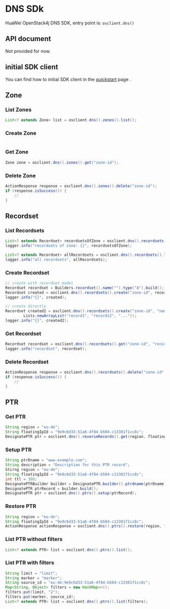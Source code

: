 # DNS SDk

HuaWei OpenStack4j DNS SDK, entry point is: `osclient.dns()`

## API document
Not provided for now.

## initial SDK client
You can find how to initial SDK client in the [quickstart](huawei-sdk?id=_2-build-v3-client) page .


## Zone

### List Zones
```java
List<? extends Zone> list = osclient.dns().zones().list();
```

### Create Zone
```java
```

### Get Zone
```java
Zone zone = osclient.dns().zones().get("zone-id");
```

### Delete Zone
```java
ActionResponse response = osclient.dns().zones().delete("zone-id");
if (response.isSuccess()) {
	//
}
```

## Recordset
### List Recordsets
```java
List<? extends Recordset> recordsetsOfZone = osclient.dns().recordsets().list("zone-id");
logger.info("recordsets of zone: {}", recordsetsOfZone);

List<? extends Recordset> allRecordsets = osclient.dns().recordsets().list();
logger.info("all recordsets", allRecordsets);
```

### Create Recordset
```java
// create with recordset model
Recordset recordset = Builders.recordset().name("").type("A").build();
Recordset created = osclient.dns().recordsets().create("zone-id", recordset);
logger.info("{}", created);

// create directly
Recordset created2 = osclient.dns().recordsets().create("zone-id", "name", "dns-type",
		Lists.newArrayList("record1", "records2", "..."));
logger.info("{}", created2);
```

### Get Recordset
```java
Recordset recordset = osclient.dns().recordsets().get("zone-id", "recordset-id");
logger.info("recordset", recordset);
```

### Delete Recordset
```java
ActionResponse response = osclient.dns().recordsets().delete("zone-id", "recordset-id");
if (response.isSuccess()) {
	// 
}
```

## PTR
### Get PTR
```java
String region = "eu-de";
String floatingIpId = "9e9c6d33-51a6-4f84-b504-c13301f1cc8c";
DesignatePTR ptr = osclient.dns().reverseRecords().get(region, floatingIpId);
```

### Setup PTR
```java
String ptrDname = "www.example.com";
String description = "Description for this PTR record";
Stirng region = "eu-de";
String floatingIpId = "9e9c6d33-51a6-4f84-b504-c13301f1cc8c";
int ttl = 300;
DesignatePTRBuilder builder = DesignatePTR.builder().ptrdname(ptrDname).description(description).region(region).floatingIpId(floatingIpId).ttl(ttl);
DesignatePTR ptrRecord = builder.build();
DesignatePTR ptr = osclient.dns().ptrs().setup(ptrRecord);
```

### Restore PTR
```java
String region = "eu-de";
String floatingIpId = "9e9c6d33-51a6-4f84-b504-c13301f1cc8c";
ActionResponse actionResponse = osclient.dns().ptrs().restore(region, floatingIpId);
```

### List PTR without filters
```java
List<? extends PTR> list = osclient.dns().ptrs().list();
```

### List PTR with filters
```java
String limit = "limit"; 
String marker = "marker";
String source_id = "eu-de:9e9c6d33-51a6-4f84-b504-c13301f1cc8c";
Map<String, Object> filters = new HashMap<>();
filters.put(limit, "2");
filters.put(marker, source_id); 
List<? extends PTR> list = osclient.dns().ptrs().list(filters);
```


